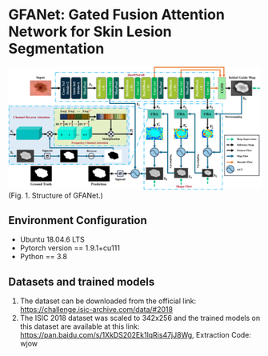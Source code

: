 # GFANet: Gated Fusion Attention Network for Skin Lesion Segmentation

![image](https://github.com/ShiHanQ/GFANet/blob/main/images/GFANet.png)(Fig. 1. Structure of GFANet.)

## Environment Configuration
* Ubuntu 18.04.6 LTS
* Pytorch version == 1.9.1+cu111
* Python == 3.8

## Datasets and trained models
1. The dataset can be downloaded from the official link: https://challenge.isic-archive.com/data/#2018  
2. The ISIC 2018 dataset was scaled to 342x256 and the trained models on this dataset are available at this link: https://pan.baidu.com/s/1XkDS202Ek1lqRis47jJ8Wg, Extraction Code: wjow
